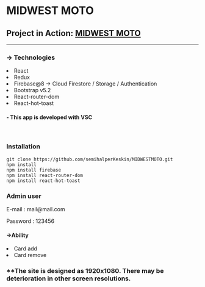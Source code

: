 
<h1> MIDWEST MOTO </h1>

<h2>Project in Action: <a href="https://midwestmoto.netlify.app">MIDWEST MOTO</a></h3>

---

<h3>-> Technologies</h3>
<li> React</li>
<li> Redux</li>
<li> Firebase@8 -> Cloud Firestore / Storage / Authentication</li>
<li> Bootstrap v5.2</li>
<li> React-router-dom</li>
<li> React-hot-toast</li></ol>

<h4>- This app is developed with VSC</h4>
<br>
<h3> Installation</h3>

````
git clone https://github.com/semihalperKeskin/MIDWESTMOTO.git
npm install
npm install firebase
npm install react-router-dom
npm install react-hot-toast
````

<h3>Admin user</h3>
<p>E-mail : mail@mail.com</p>
<p>Password : 123456</p>

<h4>->Ability</h4>
<li>Card add</li>
<li>Card remove</li>

<h3>**The site is designed as 1920x1080. There may be deterioration in other screen resolutions.</h3>

